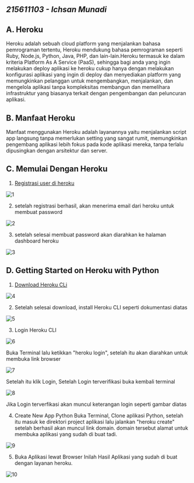 ## _215611103 - Ichsan Munadi_


## A. Heroku
Heroku adalah sebuah cloud platform yang menjalankan bahasa pemrograman tertentu, Heroku mendukung bahasa pemrograman seperti Ruby, Node.js, Python, Java, PHP, dan lain-lain.Heroku termasuk ke dalam kriteria Platform As A Service (PaaS), sehingga bagi anda yang ingin melakukan deploy aplikasi ke heroku cukup hanya dengan melakukan konfigurasi aplikasi yang ingin di deploy dan menyediakan platform yang memungkinkan pelanggan untuk mengembangkan, menjalankan, dan mengelola aplikasi tanpa kompleksitas membangun dan memelihara infrastruktur yang biasanya terkait dengan pengembangan dan peluncuran aplikasi.

## B. Manfaat Heroku
Manfaat menggunakan Heroku adalah layanannya yaitu menjalankan script app langsung tanpa memerlukan setting yang sangat rumit, memungkinkan pengembang aplikasi lebih fokus pada kode aplikasi mereka, tanpa terlalu dipusingkan dengan arsitektur dan server.

## C. Memulai Dengan Heroku

1. [Registrasi user di heroku](https://signup.heroku.com/)

![1](images/1.png)

2. setelah registrasi berhasil, akan menerima email dari heroku untuk membuat password

![2](images/2.png)

3. setelah selesai membuat password akan diarahkan ke halaman dashboard heroku

![3](images/3.png)

## D. Getting Started on Heroku with Python

1. [Download Heroku CLi](https://devcenter.heroku.com/articles/heroku-cli)

![4](images/4.png)

2. Setelah selesai download, install Heroku CLI seperti dokumentasi diatas

![5](images/5.png)

3. Login Heroku CLI

![6](images/6.png)

Buka Terminal lalu ketikkan "heroku login", setelah itu akan diarahkan untuk membuka link browser

![7](images/7.png)

Setelah itu klik Login, Setelah Login terverifikasi buka kembali terminal

![8](images/8.png)

Jika Login terverfikasi akan muncul keterangan login seperti gambar diatas


4. Create New App Python
Buka Terminal, Clone aplikasi Python, setelah itu masuk ke direktori project aplikasi lalu jalankan "heroku create" setelah berhasil akan muncul link domain. domain tersebut alamat untuk membuka aplikasi yang sudah di buat tadi.

![9](images/9.png)

5. Buka Aplikasi lewat Browser
Inilah Hasil Aplikasi yang sudah di buat dengan layanan heroku.

![10](images/10.png)